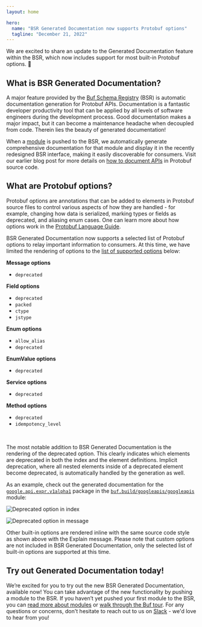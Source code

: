 ```yaml
---
layout: home

hero:
  name: "BSR Generated Documentation now supports Protobuf options"
  tagline: "December 21, 2022"
---
```


We are excited to share an update to the Generated Documentation feature within the BSR, which now includes support for most built-in Protobuf options. 🎉

## What is BSR Generated Documentation?

A major feature provided by the [Buf Schema Registry](/docs/bsr/index.md) (BSR) is automatic documentation generation for Protobuf APIs. Documentation is a fantastic developer productivity tool that can be applied by all levels of software engineers during the development process. Good documentation makes a major impact, but it can become a maintenance headache when decoupled from code. Therein lies the beauty of generated documentation!

When a [module](/docs/cli/modules-workspaces/index.md) is pushed to the BSR, we automatically generate comprehensive documentation for that module and display it in the recently redesigned BSR interface, making it easily discoverable for consumers. Visit our earlier blog post for more details on [how to document APIs](/blog/document-your-apis/index.md) in Protobuf source code.

## What are Protobuf options?

Protobuf options are annotations that can be added to elements in Protobuf source files to control various aspects of how they are handled - for example, changing how data is serialized, marking types or fields as deprecated, and aliasing enum cases. One can learn more about how options work in the [Protobuf Language Guide](https://developers.google.com/protocol-buffers/docs/proto3#options).

BSR Generated Documentation now supports a selected list of Protobuf options to relay important information to consumers. At this time, we have limited the rendering of options to the [list of supported options](/docs/bsr/documentation/create-docs/index.md#annotated-protobuf-options) below:

**Message options**

- `deprecated`

**Field options**

- `deprecated`
- `packed`
- `ctype`
- `jstype`

**Enum options**

- `allow_alias`
- `deprecated`

**EnumValue options**

- `deprecated`

**Service options**

- `deprecated`

**Method options**

- `deprecated`
- `idempotency_level`

‍

The most notable addition to BSR Generated Documentation is the rendering of the deprecated option. This clearly indicates which elements are deprecated in both the index and the element definitions. Implicit deprecation, where all nested elements inside of a deprecated element become deprecated, is automatically handled by the generation as well.

As an example, check out the generated documentation for the [`google.api.expr.v1alpha1`](https://buf.build/googleapis/googleapis/docs/main:google.api.expr.v1alpha1) package in the [`buf.build/googleapis/googleapis`](https://buf.build/googleapis/googleapis) module:

![Deprecated option in index](https://cdn.prod.website-files.com/6723e92f5d187330e4da8144/6747cf921bab1a092eb1d509_deprecated-option-index-LAIRH76U.png)

![Deprecated option in message](https://cdn.prod.website-files.com/6723e92f5d187330e4da8144/6747cf9200c3853cb3b971f0_deprecated-option-message-GJVGCBVF.png)

Other built-in options are rendered inline with the same source code style as shown above with the Explain message. Please note that custom options are not included in BSR Generated Documentation, only the selected list of built-in options are supported at this time.

## Try out Generated Documentation today!

We’re excited for you to try out the new BSR Generated Documentation, available now! You can take advantage of the new functionality by pushing a module to the BSR. If you haven’t yet pushed your first module to the BSR, you can [read more about modules](/docs/cli/modules-workspaces/index.md) or [walk through the Buf tour](/docs/cli/quickstart/index.md). For any questions or concerns, don't hesitate to reach out to us on [Slack](https://buf.build/b/slack) - we'd love to hear from you!

‍
